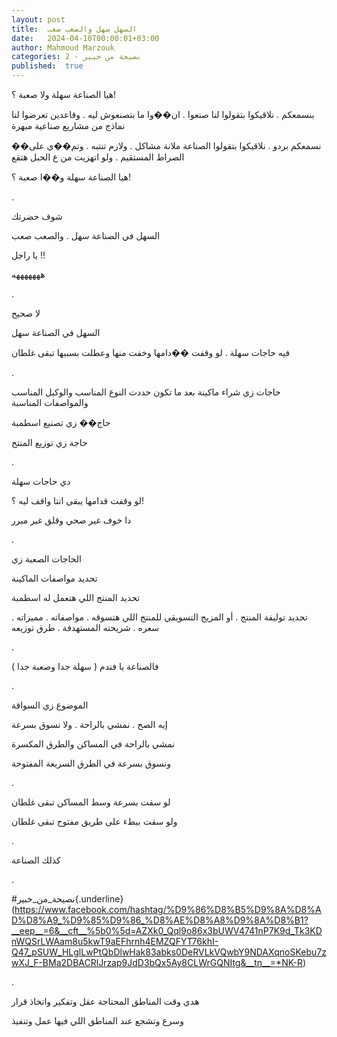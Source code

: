 ```yaml
---
layout: post
title:  السهل سهل والصعب صعب
date:   2024-04-10T00:00:01+03:00
author: Mahmoud Marzouk
categories: 2 - نصيحة من خبير
published:  true
---
```

هيا الصناعة سهلة ولا صعبة ؟!

بنسمعكم . نلاقيكوا بتقولوا لنا صنعوا . ان��وا ما بتصنعوش ليه . وقاعدين
تعرضوا لنا نماذج من مشاريع صناعية مبهرة

��نسمعكم بردو . نلاقيكوا بتقولوا الصناعة ملانة مشاكل . ولازم تنتبه .
وتم��ي على الصراط المستقيم . ولو اتهزيت من ع الحبل هتقع

هيا الصناعة سهلة و��ا صعبة ؟!

.

شوف حضرتك

السهل في الصناعة سهل . والصعب صعب

يا راجل !!

هههههههه

.

لا صحيح

السهل في الصناعة سهل

فيه حاجات سهلة . لو وقفت ��دامها وخفت منها وعطلت بسببها تبقى
غلطان

.

حاجات زي شراء ماكينة بعد ما تكون حددت النوع المناسب والوكيل المناسب
والمواصفات المناسبة

حاج�� زي تصنيع اسطمبة

حاجة زي توزيع المنتج

.

دي حاجات سهلة

لو وقفت قدامها يبقى انتا واقف ليه ؟!

دا خوف غير صحي وقلق غير مبرر

.

الحاجات الصعبة زي

تحديد مواصفات الماكينة

تحديد المنتج اللي هتعمل له اسطمبة

تحديد توليفة المنتج . أو المزيج التسويقي للمنتج اللي هتسوقه . مواصفاته
. مميزاته . سعره . شريحته المستهدفة . طرق توزيعه

.

فالصناعة يا فندم ( سهلة جدا وصعبة جدا )

.

الموضوع زي السواقة

إيه الصح . نمشي بالراحة . ولا نسوق بسرعة

نمشي بالراحة في المساكن والطرق المكسرة

ونسوق بسرعة في الطرق السريعة المفتوحة

.

لو سقت بسرعة وسط المساكن تبقى غلطان

ولو سقت ببطء على طريق مفتوح تبقى غلطان

.

كذلك الصناعة

.

\#نصيحة_من_خبير{.underline}(https://www.facebook.com/hashtag/%D9%86%D8%B5%D9%8A%D8%AD%D8%A9_%D9%85%D9%86_%D8%AE%D8%A8%D9%8A%D8%B1?__eep__=6&__cft__%5b0%5d=AZXk0_Qql9o86x3bUWV4741nP7K9d_Tk3KDnWQSrLWAam8u5kwT9aEFhrnh4EMZQFYT76khI-Q47_pSUW_HLglLwPtQbDlwHak83abks0DeRVLkVQwbY9NDAXqnoSKebu7zwXJ_F-BMa2DBACRlJrzap9JdD3bQx5Ay8CLWrGQNItg&__tn__=*NK-R)

.

هدي وقت المناطق المحتاجة عقل وتفكير واتخاذ قرار

وسرع وتشجع عند المناطق اللي فيها عمل وتنفيذ
